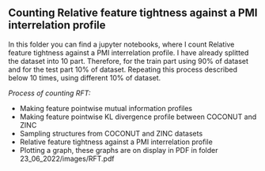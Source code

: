 
 ## Counting Relative feature tightness against a PMI interrelation profile
 In this folder you can find a jupyter notebooks, where I count Relative feature tightness against a PMI interrelation profile. I have already splitted the dataset into 10 part. Therefore, for the train part using 90% of dataset and for the test part 10% of dataset. Repeating this process described below 10 times, using different 10% of dataset.
 
 *Process of counting RFT:*
 - Making feature pointwise mutual information profiles
 - Making feature pointwise KL divergence profile between COCONUT and ZINC
 - Sampling structures from COCONUT and ZINC datasets
 - Relative feature tightness against a PMI interrelation profile
 - Plotting a graph, these graphs are on display in PDF in folder 23_06_2022/images/RFT.pdf
